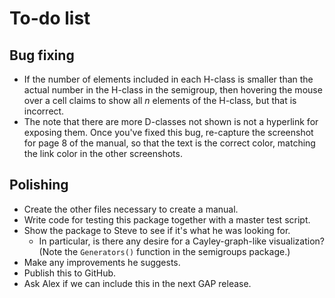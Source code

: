 
# To-do list

## Bug fixing

 * If the number of elements included in each H-class is smaller than
   the actual number in the H-class in the semigroup, then hovering
   the mouse over a cell claims to show all _n_ elements of the
   H-class, but that is incorrect.
 * The note that there are more D-classes not shown is not a
   hyperlink for exposing them.  Once you've fixed this bug,
   re-capture the screenshot for page 8 of the manual, so that the
   text is the correct color, matching the link color in the other
   screenshots.

## Polishing

 * Create the other files necessary to create a manual.
 * Write code for testing this package together with a master test script.
 * Show the package to Steve to see if it's what he was looking for.
    * In particular, is there any desire for a Cayley-graph-like
      visualization?  (Note the `Generators()` function in the
      semigroups package.)
 * Make any improvements he suggests.
 * Publish this to GitHub.
 * Ask Alex if we can include this in the next GAP release.
